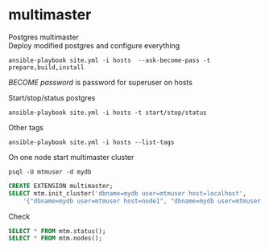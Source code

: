# multimaster
Postgres multimaster \
Deploy modified postgres and configure everything
```shell
ansible-playbook site.yml -i hosts  --ask-become-pass -t prepare,build,install
```
_BECOME password_ is password for superuser on hosts

Start/stop/status postgres
```shel
ansible-playbook site.yml -i hosts -t start/stop/status
```

Other tags
```shel
ansible-playbook site.yml -i hosts --list-tags
```

On one node start multimaster cluster
```shell
psql -U mtmuser -d mydb
```
```sql
CREATE EXTENSION multimaster;
SELECT mtm.init_cluster('dbname=mydb user=mtmuser host=localhost',
    '{"dbname=mydb user=mtmuser host=node1", "dbname=mydb user=mtmuser host=node2"}');
```
Check
```sql
SELECT * FROM mtm.status();
SELECT * FROM mtm.nodes();
```
